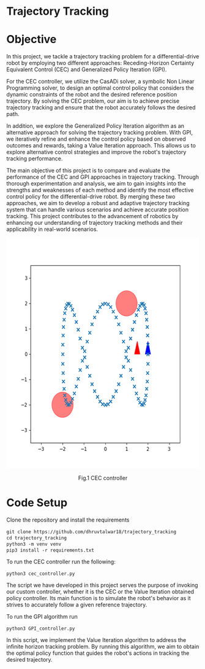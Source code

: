 # Trajectory Tracking

<h1><b> Objective </b></h1>

In this project, we tackle a trajectory tracking problem for a differential-drive robot by employing two different approaches: Receding-Horizon Certainty Equivalent Control (CEC) and Generalized Policy Iteration (GPI). <br>

For the CEC controller, we utilize the CasADi solver, a symbolic Non Linear Programming solver, to design an optimal control policy that considers the dynamic constraints of the robot and the desired reference position trajectory. By solving the CEC problem, our aim is to achieve precise trajectory tracking and ensure that the robot accurately follows the desired path. <br>

In addition, we explore the Generalized Policy Iteration algorithm as an alternative approach for solving the trajectory tracking problem. With GPI, we iteratively refine and enhance the control policy based on observed outcomes and rewards, taking a Value Iteration approach. This allows us to explore alternative control strategies and improve the robot's trajectory tracking performance. <br>

The main objective of this project is to compare and evaluate the performance of the CEC and GPI approaches in trajectory tracking. Through thorough experimentation and analysis, we aim to gain insights into the strengths and weaknesses of each method and identify the most effective control policy for the differential-drive robot. By merging these two approaches, we aim to develop a robust and adaptive trajectory tracking system that can handle various scenarios and achieve accurate position tracking. This project contributes to the advancement of robotics by enhancing our understanding of trajectory tracking methods and their applicability in real-world scenarios. <br>

<p align="center">
  <img src="https://github.com/dhruvtalwar18/trajectory_tracking/blob/main/CEC/gifs/Q_20_10_5_10.gif" title="CEC Controller" style="width: 600px; height: 600px;">
  <br>
  <p align="center">Fig.1 CEC controller</p>
</p>



<h1><b> Code Setup </b></h1>
Clone the repository and install the requirements

```
git clone https://github.com/dhruvtalwar18/trajectory_tracking
cd trajectory_tracking
python3 -m venv venv
pip3 install -r requirements.txt
```

To run the CEC controller run the following:
```
python3 cec_controller.py
```

The script we have developed in this project serves the purpose of invoking our custom controller, whether it is the CEC or the Value Iteration obtained policy controller. Its main function is to simulate the robot's behavior as it strives to accurately follow a given reference trajectory.


To run the GPI algorithm run
```
python3 GPI_controller.py
```

In this script, we implement the Value Iteration algorithm to address the infinite horizon tracking problem. By running this algorithm, we aim to obtain the optimal policy function that guides the robot's actions in tracking the desired trajectory.







